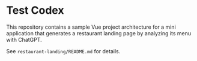 # Test Codex

This repository contains a sample Vue project architecture for a mini application that generates a restaurant landing page by analyzing its menu with ChatGPT.

See `restaurant-landing/README.md` for details.
